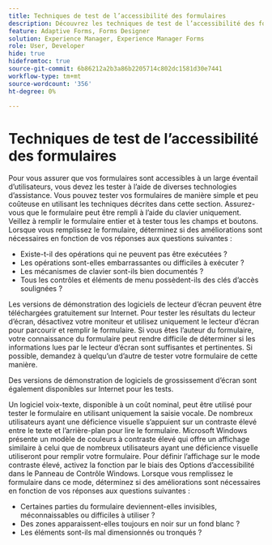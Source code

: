 ```yaml
---
title: Techniques de test de l’accessibilité des formulaires
description: Découvrez les techniques de test de l’accessibilité des formulaires dans Forms Designer
feature: Adaptive Forms, Forms Designer
solution: Experience Manager, Experience Manager Forms
role: User, Developer
hide: true
hidefromtoc: true
source-git-commit: 6b86212a2b3a86b2205714c802dc1581d30e7441
workflow-type: tm+mt
source-wordcount: '356'
ht-degree: 0%

---
```


# Techniques de test de l’accessibilité des formulaires

Pour vous assurer que vos formulaires sont accessibles à un large éventail d’utilisateurs, vous devez les tester à l’aide de diverses technologies d’assistance. Vous pouvez tester vos formulaires de manière simple et peu coûteuse en utilisant les techniques décrites dans cette section.
Assurez-vous que le formulaire peut être rempli à l’aide du clavier uniquement. Veillez à remplir le formulaire entier et à tester tous les champs et boutons. Lorsque vous remplissez le formulaire, déterminez si des améliorations sont nécessaires en fonction de vos réponses aux questions suivantes :

* Existe-t-il des opérations qui ne peuvent pas être exécutées ?
* Les opérations sont-elles embarrassantes ou difficiles à exécuter ?
* Les mécanismes de clavier sont-ils bien documentés ?
* Tous les contrôles et éléments de menu possèdent-ils des clés d’accès soulignées ?

Les versions de démonstration des logiciels de lecteur d’écran peuvent être téléchargées gratuitement sur Internet. Pour tester les résultats du lecteur d’écran, désactivez votre moniteur et utilisez uniquement le lecteur d’écran pour parcourir et remplir le formulaire. Si vous êtes l’auteur du formulaire, votre connaissance du formulaire peut rendre difficile de déterminer si les informations lues par le lecteur d’écran sont suffisantes et pertinentes. Si possible, demandez à quelqu’un d’autre de tester votre formulaire de cette manière.

Des versions de démonstration de logiciels de grossissement d’écran sont également disponibles sur Internet pour les tests.

Un logiciel voix-texte, disponible à un coût nominal, peut être utilisé pour tester le formulaire en utilisant uniquement la saisie vocale.
De nombreux utilisateurs ayant une déficience visuelle s’appuient sur un contraste élevé entre le texte et l’arrière-plan pour lire le formulaire. Microsoft Windows présente un modèle de couleurs à contraste élevé qui offre un affichage similaire à celui que de nombreux utilisateurs ayant une déficience visuelle utiliseront pour remplir votre formulaire. Pour définir l’affichage sur le mode contraste élevé, activez la fonction par le biais des Options d’accessibilité dans le Panneau de Contrôle Windows. Lorsque vous remplissez le formulaire dans ce mode, déterminez si des améliorations sont nécessaires en fonction de vos réponses aux questions suivantes :

* Certaines parties du formulaire deviennent-elles invisibles, méconnaissables ou difficiles à utiliser ?
* Des zones apparaissent-elles toujours en noir sur un fond blanc ?
* Les éléments sont-ils mal dimensionnés ou tronqués ?



